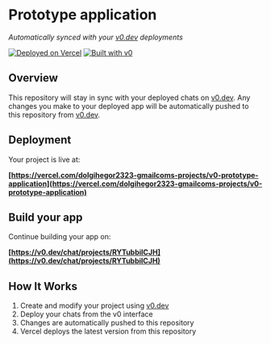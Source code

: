 # Prototype application

*Automatically synced with your [v0.dev](https://v0.dev) deployments*

[![Deployed on Vercel](https://img.shields.io/badge/Deployed%20on-Vercel-black?style=for-the-badge&logo=vercel)](https://vercel.com/dolgihegor2323-gmailcoms-projects/v0-prototype-application)
[![Built with v0](https://img.shields.io/badge/Built%20with-v0.dev-black?style=for-the-badge)](https://v0.dev/chat/projects/RYTubbilCJH)

## Overview

This repository will stay in sync with your deployed chats on [v0.dev](https://v0.dev).
Any changes you make to your deployed app will be automatically pushed to this repository from [v0.dev](https://v0.dev).

## Deployment

Your project is live at:

**[https://vercel.com/dolgihegor2323-gmailcoms-projects/v0-prototype-application](https://vercel.com/dolgihegor2323-gmailcoms-projects/v0-prototype-application)**

## Build your app

Continue building your app on:

**[https://v0.dev/chat/projects/RYTubbilCJH](https://v0.dev/chat/projects/RYTubbilCJH)**

## How It Works

1. Create and modify your project using [v0.dev](https://v0.dev)
2. Deploy your chats from the v0 interface
3. Changes are automatically pushed to this repository
4. Vercel deploys the latest version from this repository